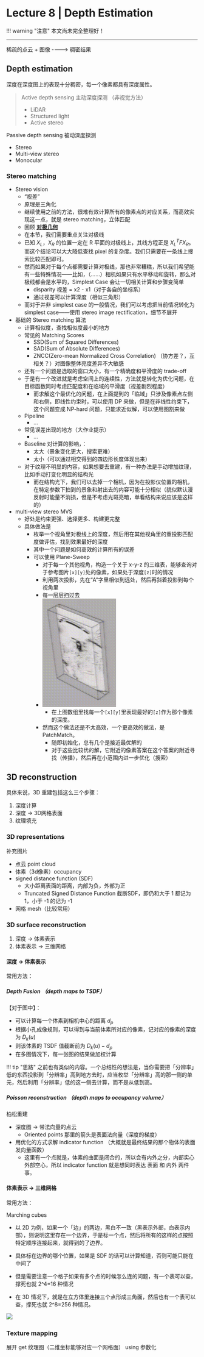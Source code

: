 # Lecture 8 | Depth Estimation

!!! warning "注意"
    本文尚未完全整理好！

---

稀疏的点云 + 图像 ----> 稠密结果

## Depth estimation

深度在深度图上的表现十分稠密，每一个像素都具有深度属性。

> Active depth sensing 主动深度探测 （非视觉方法）
> 
> - LiDAR
> - Structured light
> - Active stereo

Passive depth sensing 被动深度探测

- Stereo
- Multi-view stereo
- Monocular

### Stereo matching

- Stereo vision
    - “视差”
    - 原理是三角化
    - 继续使用之前的方法，很难有效计算所有的像素点的对应关系，而高效实现这一点，就是 stereo matching，立体匹配
    - 回顾 **[对极几何](./Lec07.md#对极几何)**
    - 在本节，我们需要重点关注对极线
    - 已知 $X_L$，$X_R$ 的位置一定在 R 平面的对极线上，其线方程正是 $X_L^T F X_R$。而这个结论可以大大降低查找 pixel 的复杂度。我们只需要在一条线上搜索比较匹配即可。
    - 然而如果对于每个点都需要计算对极线，那也非常糟糕，所以我们希望能有一些特殊情况——比如，（……）相机如果只有水平移动和旋转，那么对极线都会是水平的，Simplest Case 会让一切相关计算和步骤变简单
        - disparity 视差 = x2 - x1（对于各自的坐标系）
        - 通过视差可以计算深度（相似三角形）
    - 而对于并非 simplest case 的一般情况，我们可以考虑把当前情况转化为 simplest case——使用 stereo image rectification，细节不展开
- 基础的 Stereo matching 算法
    - 计算相似度，查找相似度最小的地方
    - 常见的 Matching Scores
        - SSD(Sum of Squared Differences)
        - SAD(Sum of Absolute Differences)
        - ZNCC(Zero-mean Normalized Cross Correlation) （协方差？，互相关？）对图像整体亮度差异不大敏感
    - 还有一个问题是选取的窗口大小，有一个精确度和平滑度的 trade-off
    - 于是有一个改进就是考虑空间上的连续性，方法就是转化为优化问题，在目标函数同时考虑匹配度和在临域的平滑度（视差剧烈程度）
        - 而求解这个最优化的问题，在上面提到的「临域」只涉及像素点左侧和右侧，即线性约束时，可以使用 DP 来做，但是在非线性约束下，这个问题变成 NP-hard 问题，只能求近似解，可以使用图割来做
    - Pipeline
        - ...
    - 常见误差出现的地方（大作业提示）
        - ...
    - Baseline 对计算的影响，：
        - 太大（景象变化更大，搜索更难）
        - 太小（可以通过相交得到的四边形长度体现出来）
    - 对于纹理不明显的内容，如果想要去重建，有一种办法是手动增加纹理，比如手动打变化明显的结构光
        - 而在结构光下，我们可以去掉一个相机，因为在投影仪位置的相机，在特定参数下拍到的景象和射出去的内容可能十分相似（貌似默认漫反射时能量不消损，但是不考虑光斑亮暗，单看结构来说应该是这样的）
- multi-view stereo  MVS
    - 好处是约束更强、选择更多、构建更完整
    - 具体做法是
        - 枚举一个视角里对极线上的深度，然后用在其他视角里的重投影匹配度做评估，找到效果最好的深度
        - 其中一个问题是如何高效的计算所有的误差
        - 可以使用 Plane-Sweep
            - 对于每一个其他视角，构造一个关于 x-y-z 的三维表，能够查询对于参考图片`[x][y]`处的像素，如果处于深度`[z]`时的情况
            - 利用两次投影，先在“A”字里相似到远处，然后再斜着投影到每个视角里
            - 每一层层扫过去
            - ![](92.gif)
                - 在上图数组里找每一个`[x][y]`里表现最好的`[z]`作为那个像素的深度。
            - 然而这个做法还是不太高效，一个更高效的做法，是 PatchMatch。
                - 随即初始化，总有几个是接近最优解的
                - 对于这些比较优的解，它附近的像素答案在这个答案的附近寻找（传播），然后再在小范围内进一步优化（搜索）

## 3D reconstruction

具体来说，3D 重建包括这么三个步骤：

1. 深度计算
2. 深度 -> 3D网格表面
3. 纹理填充

### 3D representations

补充图片

- 点云 point cloud
- 体素（3d像素）occupancy
- signed distance function (SDF)
    - 大小距离表面的距离，内部为负，外部为正
    - Truncated Signed Distance Function 截断SDF，即仍和大于 1 都记为 1，小于 -1 的记为 -1
- 网格 mesh（比较常用）

### 3D surface reconstruction

1. 深度 -> 体素表示
2. 体素表示 -> 三维网格

#### 深度 -> 体素表示

常用方法：

##### Depth Fusion （depth maps to TSDF）

【对于图中】：

- 可以计算每一个体素到相机中心的距离 $d_p$
- 根据小孔成像规则，可以得到与当前体素所对应的像素，记对应的像素的深度为 $D_k(u)$
- 则该体素的 TSDF 值截断前为 $D_k(u) - d_p$
- 在多图情况下，每一张图的结果做加权计算

!!! tip "思路"
    之前也有类似的内容。一个总结性的想法是，当你需要把「分辨率」低的东西投影到「分辨率」高到地方去时，应当枚举「分辨率」高的那一侧的单元，然后利用「分辨率」低的这一侧去计算，而不是从低到高。

##### Poisson reconstruction （depth maps to occupancy volume）

柏松重建

- 深度图 -> 带法向量的点云
    - Oriented points 那里的箭头是表面法向量（深度的梯度）
- 用优化的方式求解 indicator function （大概就是最终结果的那个物体的表面发向量函数）
    - 这里有一个点就是，体素的曲面是闭合的，所以会有内外之分，内部实心外部空心，所以 indicator function 就是想同时表达 表面 和 内外 两件事。

#### 体素表示 -> 三维网格

常用方法：

Marching cubes

- 以 2D 为例，如果一个「边」的两边，黑白不一致（黑表示外部，白表示内部），则说明这里存在一个边界，于是标一个点，然后将所有的这样的点按照特定顺序连接起来，就得到的了边界。
- 具体标在边界的哪个位置，如果是 SDF 的话可以计算知道，否则可能只能在中间了
- 但是需要注意一个格子如果有多个点的时候怎么连的问题，有一个表可以查，撑死也就 2^4=16 种情况

- 在 3D 情况下，就是在立方体里连接三个点形成三角面，然后也有一个表可以查，撑死也就 2^8=256 种情况。

![](93.gif)

### Texture mapping

展开 get 纹理图（二维坐标能够对应一个网格面） using 参数化


